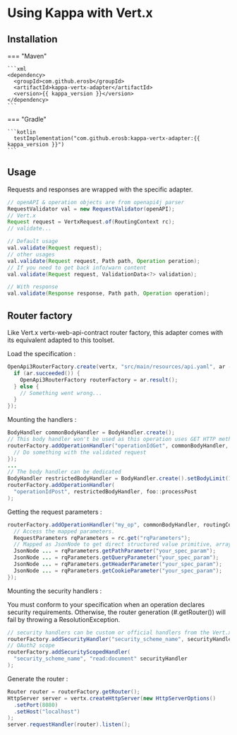 # Using Kappa with Vert.x

## Installation

=== "Maven"

    ```xml
    <dependency>
      <groupId>com.github.erosb</groupId>
      <artifactId>kappa-vertx-adapter</artifactId>
      <version>{{ kappa_version }}</version>
    </dependency>
    ```

=== "Gradle"

    ```kotlin
      testImplementation("com.github.erosb:kappa-vertx-adapter:{{ kappa_version }}")
    ```



## Usage

Requests and responses are wrapped with the specific adapter.
```java
// openAPI & operation objects are from openapi4j parser
RequestValidator val = new RequestValidator(openAPI);
// Vert.x
Request request = VertxRequest.of(RoutingContext rc);
// validate...

// Default usage
val.validate(Request request);
// other usages
val.validate(Request request, Path path, Operation peration);
// If you need to get back info/warn content
val.validate(Request request, ValidationData<?> validation);

// With response
val.validate(Response response, Path path, Operation operation);
```


## Router factory

Like Vert.x vertx-web-api-contract router factory, this adapter comes with its equivalent adapted to this toolset.

Load the specification :
```java
OpenApi3RouterFactory.create(vertx, "src/main/resources/api.yaml", ar -> {
  if (ar.succeeded()) {
    OpenApi3RouterFactory routerFactory = ar.result();
  } else {
    // Something went wrong...
  }
});
```

Mounting the handlers :
```java
BodyHandler commonBodyHandler = BodyHandler.create();
// This body handler won't be used as this operation uses GET HTTP method.
routerFactory.addOperationHandler("operationIdGet", commonBodyHandler, routingContext -> {
  // Do something with the validated request
});
...
// The body handler can be dedicated
BodyHandler restrictedBodyHandler = BodyHandler.create().setBodyLimit(150);
routerFactory.addOperationHandler(
  "operationIdPost", restrictedBodyHandler, foo::processPost
);
```

Getting the request parameters :
```java
routerFactory.addOperationHandler("my_op", commonBodyHandler, routingContext -> {
  // Access the mapped parameters.
  RequestParameters rqParameters = rc.get("rqParameters");
  // Mapped as JsonNode to get direct structured value primitive, array or object.
  JsonNode ... = rqParameters.getPathParameter("your_spec_param");
  JsonNode ... = rqParameters.getQueryParameter("your_spec_param");
  JsonNode ... = rqParameters.getHeaderParameter("your_spec_param");
  JsonNode ... = rqParameters.getCookieParameter("your_spec_param");
});
```

Mounting the security handlers :

You must conform to your specification when an operation declares security requirements.
Otherwise, the router generation (#.getRouter()) will fail by throwing a ResolutionException.
```java
// security handlers can be custom or official handlers from the Vert.x stack
routerFactory.addSecurityHandler("security_scheme_name", securityHandler);
// OAuth2 scope
routerFactory.addSecurityScopedHandler(
  "security_scheme_name", "read:document" securityHandler
);
```

Generate the router :
```java
Router router = routerFactory.getRouter();
HttpServer server = vertx.createHttpServer(new HttpServerOptions()
  .setPort(8080)
  .setHost("localhost")
);
server.requestHandler(router).listen();
```
